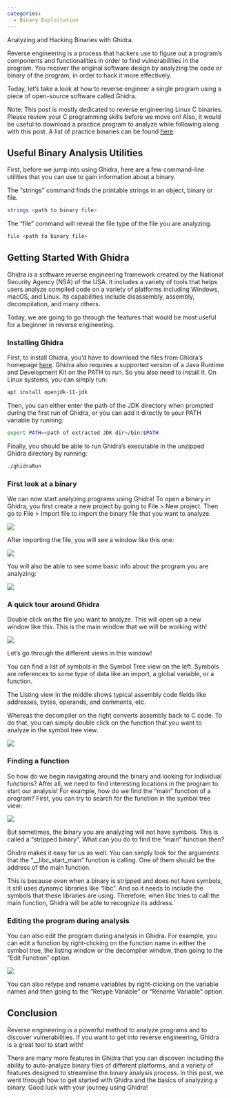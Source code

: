 ```yaml
---
categories:
  - Binary Exploitation
---
```


Analyzing and Hacking Binaries with Ghidra.

Reverse engineering is a process that hackers use to figure out a program’s components and functionalities in order to find vulnerabilities in the program. You recover the original software design by analyzing the code or binary of the program, in order to hack it more effectively.

Today, let’s take a look at how to reverse engineer a single program using a piece of open-source software called Ghidra.

Note: This post is mostly dedicated to reverse engineering Linux C binaries. Please review your C programming skills before we move on! Also, it would be useful to download a practice program to analyze while following along with this post. A list of practice binaries can be found [here](https://crackmes.one/).

## Useful Binary Analysis Utilities
First, before we jump into using Ghidra, here are a few command-line utilities that you can use to gain information about a binary.

The “strings” command finds the printable strings in an object, binary or file.

```bash
strings <path to binary file>
```

The “file” command will reveal the file type of the file you are analyzing.

```bash
file <path to binary file>
```

## Getting Started With Ghidra
Ghidra is a software reverse engineering framework created by the National Security Agency (NSA) of the USA. It includes a variety of tools that helps users analyze compiled code on a variety of platforms including Windows, macOS, and Linux. Its capabilities include disassembly, assembly, decompilation, and many others.

Today, we are going to go through the features that would be most useful for a beginner in reverse engineering.

### Installing Ghidra
First, to install Ghidra, you’d have to download the files from Ghidra’s homepage [here](https://ghidra-sre.org/).
Ghidra also requires a supported version of a Java Runtime and Development Kit on the PATH to run. So you also need to install it. On Linux systems, you can simply run:

```bash
apt install openjdk-11-jdk
```

Then, you can either enter the path of the JDK directory when prompted during the first run of Ghidra, or you can add it directly to your PATH variable by running:

```bash
export PATH=<path of extracted JDK dir>/bin:$PATH
```

Finally, you should be able to run Ghidra’s executable in the unzipped Ghidra directory by running:

```bash
./ghidraRun
```

### First look at a binary
We can now start analyzing programs using Ghidra! To open a binary in Ghidra, you first create a new project by going to File > New project. Then go to File > Import file to import the binary file that you want to analyze.

![](https://vickieli.dev/blog/assets/images/binary-01.png)

After importing the file, you will see a window like this one:

![](https://vickieli.dev/blog/assets/images/binary-02.png)

You will also be able to see some basic info about the program you are analyzing:

![](https://vickieli.dev/blog/assets/images/binary-03.png)

### A quick tour around Ghidra
Double click on the file you want to analyze. This will open up a new window like this. This is the main window that we will be working with!

![](https://vickieli.dev/blog/assets/images/binary-04.png)

Let’s go through the different views in this window!

You can find a list of symbols in the Symbol Tree view on the left. Symbols are references to some type of data like an import, a global variable, or a function.

The Listing view in the middle shows typical assembly code fields like addresses, bytes, operands, and comments, etc.

Whereas the decompiler on the right converts assembly back to C code. To do that, you can simply double click on the function that you want to analyze in the symbol tree view.

![](https://vickieli.dev/blog/assets/images/binary-05.png)

### Finding a function
So how do we begin navigating around the binary and looking for individual functions? After all, we need to find interesting locations in the program to start our analysis!
For example, how do we find the “main” function of a program? First, you can try to search for the function in the symbol tree view:

![](https://vickieli.dev/blog/assets/images/binary-06.png)

But sometimes, the binary you are analyzing will not have symbols. This is called a “stripped binary”. What can you do to find the “main” function then?

Ghidra makes it easy for us as well. You can simply look for the arguments that the “\__libc_start_main” function is calling. One of them should be the address of the main function. 

This is because even when a binary is stripped and does not have symbols, it still uses dynamic libraries like “libc”. And so it needs to include the symbols that these libraries are using. Therefore, when libc tries to call the main function, Ghidra will be able to recognize its address. 

### Editing the program during analysis 
You can also edit the program during analysis in Ghidra. For example, you can edit a function by right-clicking on the function name in either the symbol tree, the listing window or the decompiler window, then going to the “Edit Function” option.

![](https://vickieli.dev/blog/assets/images/binary-07.png)

You can also retype and rename variables by right-clicking on the variable names and then going to the “Retype Variable” or “Rename Variable” option.

## Conclusion
Reverse engineering is a powerful method to analyze programs and to discover vulnerabilities. If you want to get into reverse engineering, Ghidra is a great tool to start with!

There are many more features in Ghidra that you can discover: including the ability to auto-analyze binary files of different platforms, and a variety of features designed to streamline the binary analysis process. In this post, we went through how to get started with Ghidra and the basics of analyzing a binary. Good luck with your journey using Ghidra!
